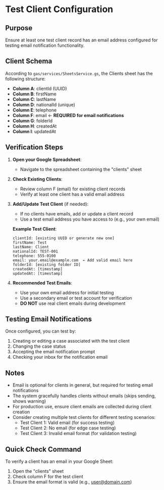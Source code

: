 # Test Client Configuration

## Purpose
Ensure at least one test client record has an email address configured for testing email notification functionality.

## Client Schema
According to `gas/services/SheetsService.gs`, the Clients sheet has the following structure:
- **Column A**: clientId (UUID)
- **Column B**: firstName
- **Column C**: lastName
- **Column D**: nationalId (unique)
- **Column E**: telephone
- **Column F**: email ← **REQUIRED for email notifications**
- **Column G**: folderId
- **Column H**: createdAt
- **Column I**: updatedAt

## Verification Steps

1. **Open your Google Spreadsheet**:
   - Navigate to the spreadsheet containing the "clients" sheet

2. **Check Existing Clients**:
   - Review column F (email) for existing client records
   - Verify at least one client has a valid email address

3. **Add/Update Test Client** (if needed):
   - If no clients have emails, add or update a client record
   - Use a test email address you have access to (e.g., your own email)
   
   **Example Test Client**:
   ```
   clientId: [existing UUID or generate new one]
   firstName: Test
   lastName: Client
   nationalId: TEST-001
   telephone: 555-0100
   email: your.email@example.com  ← Add valid email here
   folderId: [existing folder ID]
   createdAt: [timestamp]
   updatedAt: [timestamp]
   ```

4. **Recommended Test Emails**:
   - Use your own email address for initial testing
   - Use a secondary email or test account for verification
   - **DO NOT** use real client emails during development

## Testing Email Notifications

Once configured, you can test by:
1. Creating or editing a case associated with the test client
2. Changing the case status
3. Accepting the email notification prompt
4. Checking your inbox for the notification email

## Notes

- Email is optional for clients in general, but required for testing email notifications
- The system gracefully handles clients without emails (skips sending, shows warning)
- For production use, ensure client emails are collected during client creation
- Consider creating multiple test clients for different testing scenarios:
  - Test Client 1: Valid email (for success testing)
  - Test Client 2: No email (for edge case testing)
  - Test Client 3: Invalid email format (for validation testing)

## Quick Check Command

To verify a client has an email in your Google Sheet:
1. Open the "clients" sheet
2. Check column F for the test client
3. Ensure the email format is valid (e.g., user@domain.com)
